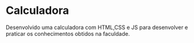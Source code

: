 # Calculadora
Desenvolvido uma calculadora com HTML,CSS e JS para desenvolver e praticar os conhecimentos obtidos na faculdade.
